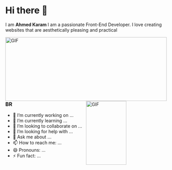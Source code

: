# Hi there 👋

I am <b> Ahmed Karam </b> I am a passionate Front-End Developer. I love creating websites that are aesthetically pleasing and practical

<img align="right" alt="GIF" src="https://i.pinimg.com/564x/92/bd/1d/92bd1db9b6f2777842750286082200b0.jpg" width="100%" height="200" />

 
 <img align="right" alt="GIF" src="https://raw.githubusercontent.com/abhisheknaiidu/abhisheknaiidu/master/code.gif" width="50%" height="200" />

### BR

- 🔭 I’m currently working on ...
- 🌱 I’m currently learning ...
- 👯 I’m looking to collaborate on ...
- 🤔 I’m looking for help with ...
- 💬 Ask me about ...
- 📫 How to reach me: ...
- 😄 Pronouns: ...
- ⚡ Fun fact: ...
